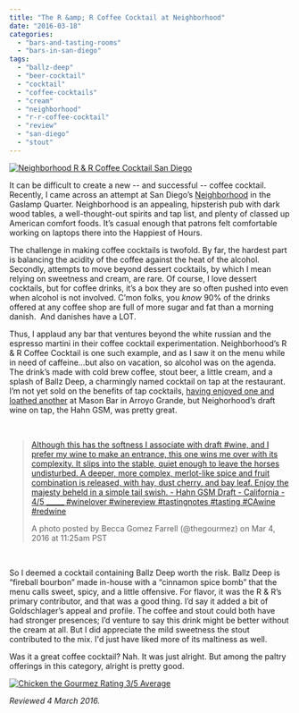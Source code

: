 ```yaml
---
title: "The R &amp; R Coffee Cocktail at Neighborhood"
date: "2016-03-18"
categories: 
  - "bars-and-tasting-rooms"
  - "bars-in-san-diego"
tags: 
  - "ballz-deep"
  - "beer-cocktail"
  - "cocktail"
  - "coffee-cocktails"
  - "cream"
  - "neighborhood"
  - "r-r-coffee-cocktail"
  - "review"
  - "san-diego"
  - "stout"
---
```


[![Neighborhood R & R Coffee Cocktail San Diego](http://s3.amazonaws.com/thegourmez-wpmedia/2016/03/neighborhood-cocktail-426x500.jpg)](http://s3.amazonaws.com/thegourmez-wpmedia/2016/03/neighborhood-cocktail.jpg)

It can be difficult to create a new -- and successful -- coffee cocktail. Recently, I came across an attempt at San Diego’s [Neighborhood](http://www.neighborhoodsd.com/hood/) in the Gaslamp Quarter. Neighborhood is an appealing, hipsterish pub with dark wood tables, a well-thought-out spirits and tap list, and plenty of classed up American comfort foods. It’s casual enough that patrons felt comfortable working on laptops there into the Happiest of Hours.

The challenge in making coffee cocktails is twofold. By far, the hardest part is balancing the acidity of the coffee against the heat of the alcohol. Secondly, attempts to move beyond dessert cocktails, by which I mean relying on sweetness and cream, are rare. Of course, I love dessert cocktails, but for coffee drinks, it’s a box they are so often pushed into even when alcohol is not involved. C’mon folks, you _know_ 90% of the drinks offered at any coffee shop are full of more sugar and fat than a morning danish.  And danishes have a LOT.

Thus, I applaud any bar that ventures beyond the white russian and the espresso martini in their coffee cocktail experimentation. Neighborhood’s R & R Coffee Cocktail is one such example, and as I saw it on the menu while in need of caffeine…but also on vacation, so alcohol was on the agenda. The drink’s made with cold brew coffee, stout beer, a little cream, and a splash of Ballz Deep, a charmingly named cocktail on tap at the restaurant. I’m not yet sold on the benefits of tap cocktails, [having enjoyed one and loathed another](http://thegourmez.com/2015/10/05/mason-bar/) at Mason Bar in Arroyo Grande, but Neighorhood’s draft wine on tap, the Hahn GSM, was pretty great.

 

> [Although this has the softness I associate with draft #wine, and I prefer my wine to make an entrance, this one wins me over with its complexity. It slips into the stable, quiet enough to leave the horses undisturbed. A deeper, more complex, merlot-like spice and fruit combination is released, with hay, dust cherry, and bay leaf. Enjoy the majesty beheld in a simple tail swish. - Hahn GSM Draft - California - 4/5 \_\_\_\_\_ #winelover #winereview #tastingnotes #tasting #CAwine #redwine](https://www.instagram.com/p/BCivKbTQQnF/)
> 
> A photo posted by Becca Gomez Farrell (@thegourmez) on Mar 4, 2016 at 11:25am PST

 

So I deemed a cocktail containing Ballz Deep worth the risk. Ballz Deep is “fireball bourbon” made in-house with a “cinnamon spice bomb” that the menu calls sweet, spicy, and a little offensive. For flavor, it was the R & R’s primary contributor, and that was a good thing. I’d say it added a bit of Goldschlager’s appeal and profile. The coffee and stout could both have had stronger presences; I’d venture to say this drink might be better without the cream at all. But I did appreciate the mild sweetness the stout contributed to the mix. I'd just have liked more of its maltiness as well.

Was it a great coffee cocktail? Nah. It was just alright. But among the paltry offerings in this category, alright is pretty good.

[![Chicken the Gourmez Rating 3/5 Average](http://s3.amazonaws.com/thegourmez-wpmedia/2009/02/rating_chicken11.gif)](http://s3.amazonaws.com/thegourmez-wpmedia/2009/02/rating_chicken11.gif)

_Reviewed 4 March 2016._
